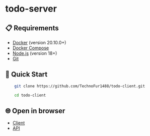 ﻿# todo-server

## 📋 Requirements

- [Docker](https://www.docker.com/) (version 20.10.0+)
- [Docker Compose](https://docs.docker.com/compose/)
- [Node.js](https://nodejs.org/) (version 18+)
- [Git](https://git-scm.com/)

## 🚀 Quick Start

```bash copy
    git clone https://github.com/TechnoFur1488/todo-client.git

    cd todo-сlient

```

## 🌐 Open in browser


- [Client](http://localhost:5173)
- [API](http://localhost:5000/api)
